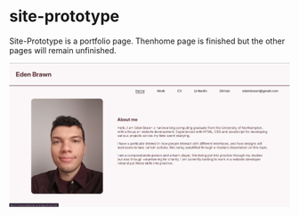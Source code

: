 # site-prototype
Site-Prototype is a portfolio page. Thenhome page is finished but the other pages will remain unfinished.

![Image of sire-prototype home page](<Screenshot 2024-10-14 175013.png>)
